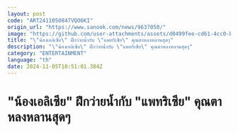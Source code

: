 ```yaml
---
layout: post
code: "ART2411050847VQO6KI"
origin_url: "https://www.sanook.com/news/9637050/"
image: "https://github.com/user-attachments/assets/d0499fee-cd61-4cc0-bad5-0f96274cece5"
title: "\"น้องเอลิเซีย\" ฝึกว่ายน้ำกับ \"แพทริเซีย\" คุณตาหลงหลานสุดๆ"
description: "\"น้องเอลิเซีย\" ฝึกว่ายน้ำกับ \"แพทริเซีย\" คุณตาหลงหลานสุดๆ"
category: "ENTERTAINMENT"
language: "th"
date: 2024-11-05T10:51:01.384Z
---
```


# "น้องเอลิเซีย" ฝึกว่ายน้ำกับ "แพทริเซีย" คุณตาหลงหลานสุดๆ
